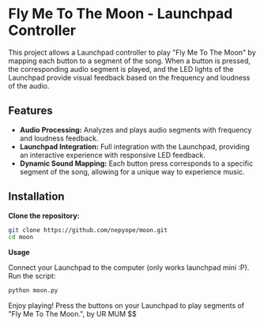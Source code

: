 # Fly Me To The Moon - Launchpad Controller

This project allows a Launchpad controller to play "Fly Me To The Moon" by mapping each button to a segment of the song. When a button is pressed, the corresponding audio segment is played, and the LED lights of the Launchpad provide visual feedback based on the frequency and loudness of the audio.

## Features

- **Audio Processing:** Analyzes and plays audio segments with frequency and loudness feedback.
- **Launchpad Integration:** Full integration with the Launchpad, providing an interactive experience with responsive LED feedback.
- **Dynamic Sound Mapping:** Each button press corresponds to a specific segment of the song, allowing for a unique way to experience music.

## Installation

**Clone the repository:**
   ```sh
   git clone https://github.com/nepyope/moon.git
   cd moon
   ```

**Usage**

Connect your Launchpad to the computer (only works launchpad mini :P).
Run the script:
```PYTHON
python moon.py
```

Enjoy playing! Press the buttons on your Launchpad to play segments of "Fly Me To The Moon.", by UR MUM $$

